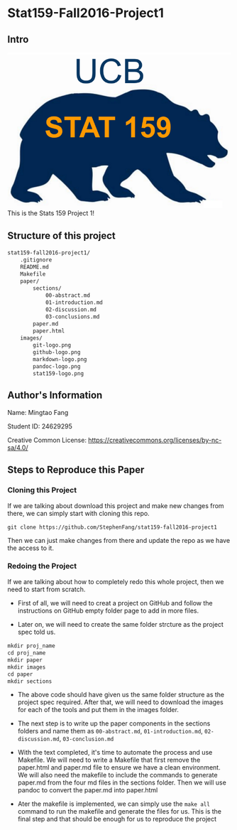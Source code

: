 # Stat159-Fall2016-Project1

## Intro

<img src=https://github.com/StephenFang/stat159-fall2016-project1/blob/master/images/stat159-logo.png>
This is the Stats 159 Project 1!

## Structure of this project

```
stat159-fall2016-project1/
	.gitignore
	README.md
	Makefile
	paper/
		sections/
			00-abstract.md
			01-introduction.md
			02-discussion.md
			03-conclusions.md
		paper.md
		paper.html
	images/
		git-logo.png
		github-logo.png
		markdown-logo.png
		pandoc-logo.png
		stat159-logo.png
```

## Author's Information

Name: Mingtao Fang

Student ID: 24629295

Creative Common License: https://creativecommons.org/licenses/by-nc-sa/4.0/

## Steps to Reproduce this Paper

### Cloning this Project
If we are talking about download this project and make new changes from there, we can simply start with cloning this repo.

```
git clone https://github.com/StephenFang/stat159-fall2016-project1
```

Then we can just make changes from there and update the repo as we have the access to it.

### Redoing the Project
If we are talking about how to completely redo this whole project, then we need to start from scratch. 

- First of all, we will need to creat a project on GitHub and follow the instructions on GitHub empty folder page to add in more files.

- Later on, we will need to create the same folder strcture as the project spec told us.

```
mkdir proj_name
cd proj_name
mkdir paper
mkdir images
cd paper
mkdir sections
```

- The above code should have given us the same folder structure as the project spec required. After that, we will need to download the images for each of the tools and put them in the images folder.

- The next step is to write up the paper components in the sections folders and name them as `00-abstract.md`, `01-introduction.md`, `02-discussion.md`, `03-conclusion.md`

- With the text completed, it's time to automate the process and use Makefile. We will need to write a Makefile that first remove the paper.html and paper.md file to ensure we have a clean environment. We will also need the makefile to include the commands to generate paper.md from the four md files in the sections folder. Then we will use pandoc to convert the paper.md into paper.html

- Ater the makefile is implemented, we can simply use the `make all` command to run the makefile and generate the files for us. This is the final step and that should be enough for us to reproduce the project